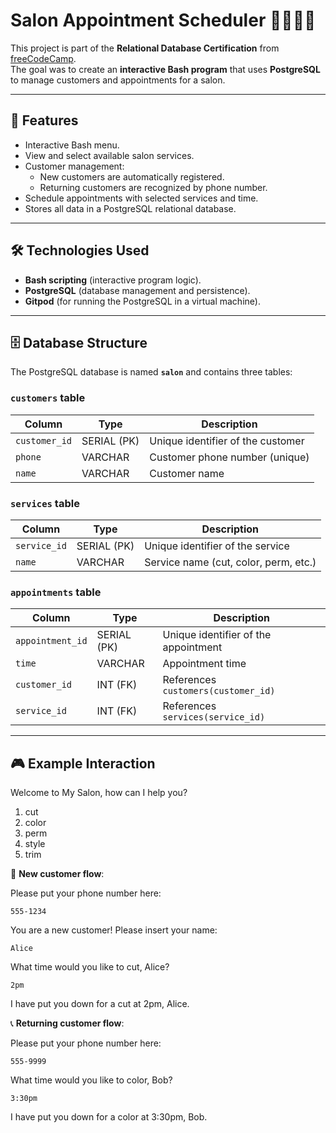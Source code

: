 # Salon Appointment Scheduler 💇‍♀️💇‍♂️  

This project is part of the **Relational Database Certification** from [freeCodeCamp](https://www.freecodecamp.org/).  
The goal was to create an **interactive Bash program** that uses **PostgreSQL** to manage customers and appointments for a salon.  

---

## 📌 Features  

- Interactive Bash menu.  
- View and select available salon services.  
- Customer management:  
  - New customers are automatically registered.  
  - Returning customers are recognized by phone number.  
- Schedule appointments with selected services and time.  
- Stores all data in a PostgreSQL relational database.  

---

## 🛠️ Technologies Used  

- **Bash scripting** (interactive program logic).  
- **PostgreSQL** (database management and persistence).
- **Gitpod** (for running the PostgreSQL in a virtual machine).  

---

## 🗄️ Database Structure  

The PostgreSQL database is named **`salon`** and contains three tables:  

### `customers` table  
| Column       | Type         | Description |
|--------------|-------------|-------------|
| `customer_id`| SERIAL (PK) | Unique identifier of the customer |
| `phone`      | VARCHAR     | Customer phone number (unique) |
| `name`       | VARCHAR     | Customer name |

### `services` table  
| Column      | Type         | Description |
|-------------|-------------|-------------|
| `service_id`| SERIAL (PK) | Unique identifier of the service |
| `name`      | VARCHAR     | Service name (cut, color, perm, etc.) |

### `appointments` table  
| Column         | Type         | Description |
|----------------|-------------|-------------|
| `appointment_id`| SERIAL (PK) | Unique identifier of the appointment |
| `time`         | VARCHAR     | Appointment time |
| `customer_id`  | INT (FK)    | References `customers(customer_id)` |
| `service_id`   | INT (FK)    | References `services(service_id)` |

---

## 🎮 Example Interaction  

Welcome to My Salon, how can I help you?
1) cut
2) color
3) perm
4) style
5) trim


📱 **New customer flow**:  

Please put your phone number here:
```
555-1234
```
You are a new customer! Please insert your name:
```
Alice
```
What time would you like to cut, Alice?
```
2pm
```
I have put you down for a cut at 2pm, Alice.

📞 **Returning customer flow**:  

Please put your phone number here:
```
555-9999
```
What time would you like to color, Bob?
```
3:30pm
```
I have put you down for a color at 3:30pm, Bob.

